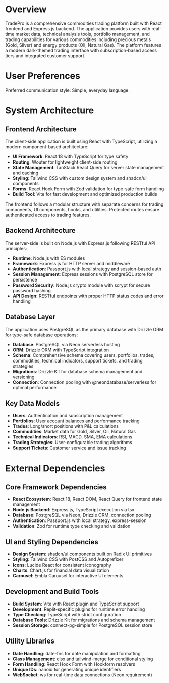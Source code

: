 # Overview

TradePro is a comprehensive commodities trading platform built with React frontend and Express.js backend. The application provides users with real-time market data, technical analysis tools, portfolio management, and trading capabilities for various commodities including precious metals (Gold, Silver) and energy products (Oil, Natural Gas). The platform features a modern dark-themed trading interface with subscription-based access tiers and integrated customer support.

# User Preferences

Preferred communication style: Simple, everyday language.

# System Architecture

## Frontend Architecture
The client-side application is built using React with TypeScript, utilizing a modern component-based architecture:

- **UI Framework**: React 18 with TypeScript for type safety
- **Routing**: Wouter for lightweight client-side routing
- **State Management**: TanStack React Query for server state management and caching
- **Styling**: Tailwind CSS with custom design system and shadcn/ui components
- **Forms**: React Hook Form with Zod validation for type-safe form handling
- **Build Tool**: Vite for fast development and optimized production builds

The frontend follows a modular structure with separate concerns for trading components, UI components, hooks, and utilities. Protected routes ensure authenticated access to trading features.

## Backend Architecture
The server-side is built on Node.js with Express.js following RESTful API principles:

- **Runtime**: Node.js with ES modules
- **Framework**: Express.js for HTTP server and middleware
- **Authentication**: Passport.js with local strategy and session-based auth
- **Session Management**: Express sessions with PostgreSQL store for persistence
- **Password Security**: Node.js crypto module with scrypt for secure password hashing
- **API Design**: RESTful endpoints with proper HTTP status codes and error handling

## Database Layer
The application uses PostgreSQL as the primary database with Drizzle ORM for type-safe database operations:

- **Database**: PostgreSQL via Neon serverless hosting
- **ORM**: Drizzle ORM with TypeScript integration
- **Schema**: Comprehensive schema covering users, portfolios, trades, commodities, technical indicators, support tickets, and trading strategies
- **Migrations**: Drizzle Kit for database schema management and versioning
- **Connection**: Connection pooling with @neondatabase/serverless for optimal performance

## Key Data Models
- **Users**: Authentication and subscription management
- **Portfolios**: User account balances and performance tracking
- **Trades**: Long/short positions with P&L calculations
- **Commodities**: Market data for Gold, Silver, Oil, Natural Gas
- **Technical Indicators**: RSI, MACD, SMA, EMA calculations
- **Trading Strategies**: User-configurable trading algorithms
- **Support Tickets**: Customer service and issue tracking

# External Dependencies

## Core Framework Dependencies
- **React Ecosystem**: React 18, React DOM, React Query for frontend state management
- **Node.js Backend**: Express.js, TypeScript execution via tsx
- **Database**: PostgreSQL via Neon, Drizzle ORM, connection pooling
- **Authentication**: Passport.js with local strategy, express-session
- **Validation**: Zod for runtime type checking and validation

## UI and Styling Dependencies
- **Design System**: shadcn/ui components built on Radix UI primitives
- **Styling**: Tailwind CSS with PostCSS and Autoprefixer
- **Icons**: Lucide React for consistent iconography
- **Charts**: Chart.js for financial data visualization
- **Carousel**: Embla Carousel for interactive UI elements

## Development and Build Tools
- **Build System**: Vite with React plugin and TypeScript support
- **Development**: Replit-specific plugins for runtime error handling
- **Type Checking**: TypeScript with strict configuration
- **Database Tools**: Drizzle Kit for migrations and schema management
- **Session Storage**: connect-pg-simple for PostgreSQL session store

## Utility Libraries
- **Date Handling**: date-fns for date manipulation and formatting
- **Class Management**: clsx and tailwind-merge for conditional styling
- **Form Handling**: React Hook Form with Hookform resolvers
- **Unique IDs**: nanoid for generating unique identifiers
- **WebSocket**: ws for real-time data connections (Neon requirement)